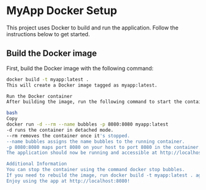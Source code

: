 # MyApp Docker Setup

This project uses Docker to build and run the application. Follow the instructions below to get started.

## Build the Docker image

First, build the Docker image with the following command:

```bash
docker build -t myapp:latest .
This will create a Docker image tagged as myapp:latest.

Run the Docker container
After building the image, run the following command to start the container:

bash
Copy
docker run -d --rm --name bubbles -p 8080:8080 myapp:latest
-d runs the container in detached mode.
--rm removes the container once it's stopped.
--name bubbles assigns the name bubbles to the running container.
-p 8080:8080 maps port 8080 on your host to port 8080 in the container.
The application should now be running and accessible at http://localhost:8080.

Additional Information
You can stop the container using the command docker stop bubbles.
If you need to rebuild the image, run docker build -t myapp:latest . again.
Enjoy using the app at http://localhost:8080!
